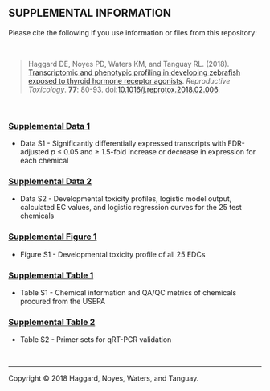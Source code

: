## SUPPLEMENTAL INFORMATION
Please cite the following if you use information or files from this repository:

<br>

>Haggard DE, Noyes PD, Waters KM, and Tanguay RL. (2018). [Transcriptomic and phenotypic profiling in developing zebrafish exposed to thyroid hormone receptor agonists](https://github.com/Tanguay-Lab/Manuscripts/wiki/Haggard_2018_Reprod_Toxicol). *Reproductive Toxicology*. **77**: 80-93. doi:[10.1016/j.reprotox.2018.02.006](https://doi.org/10.1016/j.reprotox.2018.02.006).

<br>

### [Supplemental Data 1](https://github.com/Tanguay-Lab/Manuscripts/blob/main/Haggard_2018_Reprod_Toxicol/Files/Supplemental_Data_1)
* Data S1 - Significantly differentially expressed transcripts with FDR-adjusted *p* ≤ 0.05 and ≥ 1.5-fold increase or decrease in expression for each chemical

### [Supplemental Data 2](https://github.com/Tanguay-Lab/Manuscripts/blob/main/Haggard_2018_Reprod_Toxicol/Files/Supplemental_Data_2.pdf)
* Data S2 - Developmental toxicity profiles, logistic model output, calculated EC values, and logistic regression curves for the 25 test chemicals

### [Supplemental Figure 1](https://github.com/Tanguay-Lab/Manuscripts/blob/main/Haggard_2018_Reprod_Toxicol/Files/Supplemental_Figure_1.pdf)
* Figure S1 - Developmental toxicity profile of all 25 EDCs

### [Supplemental Table 1](https://github.com/Tanguay-Lab/Manuscripts/blob/main/Haggard_2018_Reprod_Toxicol/Files/Supplemental_Table_1.pdf)
* Table S1 - Chemical information and QA/QC metrics of chemicals procured from the USEPA

### [Supplemental Table 2](https://github.com/Tanguay-Lab/Manuscripts/blob/main/Haggard_2018_Reprod_Toxicol/Files/Supplemental_Table_2.pdf)
* Table S2 - Primer sets for qRT-PCR validation

<br>

***

Copyright © 2018 Haggard, Noyes, Waters, and Tanguay.
